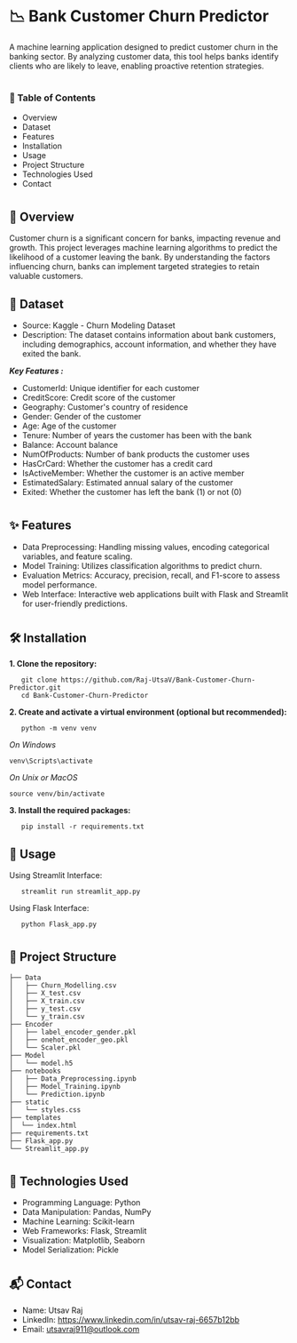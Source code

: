 
# 📉 Bank Customer Churn Predictor

A machine learning application designed to predict customer churn in the banking sector. By analyzing customer data, this tool helps banks identify clients who are likely to leave, enabling proactive retention strategies.

#
### 📌 Table of Contents
- Overview
- Dataset
- Features
- Installation
- Usage
- Project Structure
- Technologies Used
- Contact

#
## 🧾 Overview
Customer churn is a significant concern for banks, impacting revenue and growth. This project leverages machine learning algorithms to predict the likelihood of a customer leaving the bank. By understanding the factors influencing churn, banks can implement targeted strategies to retain valuable customers.

## 📂 Dataset
- Source: Kaggle - Churn Modeling Dataset
- Description: The dataset contains information about bank customers, including       demographics, account information, and whether they have exited the bank.

 ***Key Features :***
- CustomerId: Unique identifier for each customer
- CreditScore: Credit score of the customer
- Geography: Customer's country of residence
- Gender: Gender of the customer
- Age: Age of the customer
- Tenure: Number of years the customer has been with the bank
- Balance: Account balance
- NumOfProducts: Number of bank products the customer uses
- HasCrCard: Whether the customer has a credit card
- IsActiveMember: Whether the customer is an active member
- EstimatedSalary: Estimated annual salary of the customer
- Exited: Whether the customer has left the bank (1) or not (0)

#
## ✨ Features
- Data Preprocessing: Handling missing values, encoding categorical variables, and feature scaling.
- Model Training: Utilizes classification algorithms to predict churn.
- Evaluation Metrics: Accuracy, precision, recall, and F1-score to assess model performance.
- Web Interface: Interactive web applications built with Flask and Streamlit for user-friendly predictions.

#
## 🛠️ Installation

**1. Clone the repository:**
```
   git clone https://github.com/Raj-UtsaV/Bank-Customer-Churn-Predictor.git
   cd Bank-Customer-Churn-Predictor
```

**2. Create and activate a virtual environment (optional but recommended):**
```
   python -m venv venv
```
*On Windows*
```
venv\Scripts\activate
```
*On Unix or MacOS*
```
source venv/bin/activate
```

**3. Install the required packages:**
```
   pip install -r requirements.txt
```

## 🚀 Usage
Using Streamlit Interface:
```
   streamlit run streamlit_app.py
```

Using Flask Interface:
```
   python Flask_app.py
```


#
## 📁 Project Structure
```
├── Data
│   ├── Churn_Modelling.csv
│   ├── X_test.csv
│   ├── X_train.csv
│   ├── y_test.csv
│   └── y_train.csv
├── Encoder
│   ├── label_encoder_gender.pkl
│   ├── onehot_encoder_geo.pkl
│   └── Scaler.pkl
├── Model
│   └── model.h5
├── notebooks
│   ├── Data_Preprocessing.ipynb
│   ├── Model_Training.ipynb
│   └── Prediction.ipynb
├── static
│   └── styles.css
├── templates
│  └── index.html
├── requirements.txt
├── Flask_app.py
└── Streamlit_app.py
```
#
## 🧰 Technologies Used
- Programming Language: Python
- Data Manipulation: Pandas, NumPy
- Machine Learning: Scikit-learn
- Web Frameworks: Flask, Streamlit
- Visualization: Matplotlib, Seaborn
- Model Serialization: Pickle



#
## 📬 Contact
- Name: Utsav Raj
- LinkedIn: https://www.linkedin.com/in/utsav-raj-6657b12bb
- Email: utsavraj911@outlook.com
